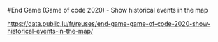 #End Game (Game of code 2020) - Show historical events in the map

https://data.public.lu/fr/reuses/end-game-game-of-code-2020-show-historical-events-in-the-map/
